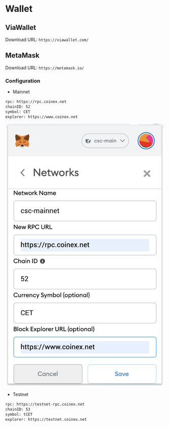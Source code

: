 # Wallet

## ViaWallet

Download URL: `https://viawallet.com/`

## MetaMask

Download URL: `https://metamask.io/`

### Configuration
* Mainnet

```
rpc: https://rpc.coinex.net
chainID: 52
symbol: CET
explorer: https://www.coinex.net
```

![metamask](/images/metamask-en.png)

* Testnet
```
rpc: https://testnet-rpc.coinex.net
chainID: 53
symbol: tCET
explorer: https://testnet.coinex.net
```
